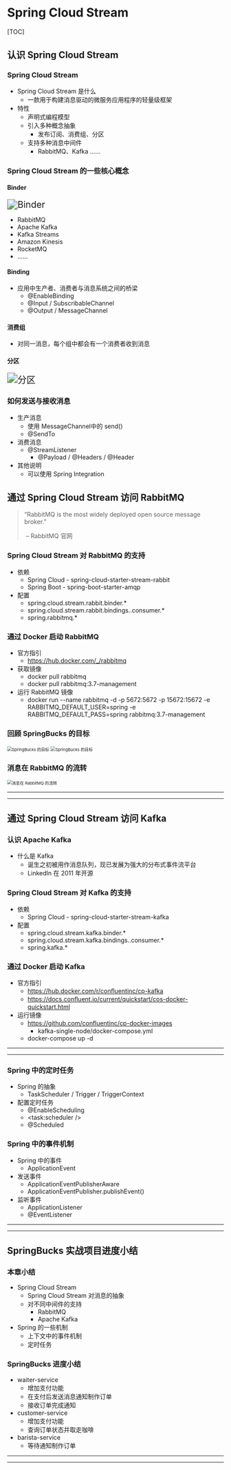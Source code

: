 # Spring Cloud Stream

[TOC]



## 认识 Spring Cloud Stream

### Spring Cloud Stream 

- Spring Cloud Stream 是什么 
  - ⼀款⽤于构建消息驱动的微服务应⽤程序的轻量级框架 
- 特性 
  - 声明式编程模型 
  - 引⼊多种概念抽象 
    - 发布订阅、消费组、分区 
  - ⽀持多种消息中间件 
    - RabbitMQ、Kafka …… 

### Spring Cloud Stream 的⼀些核⼼概念 

#### Binder 

<img src="images/spring-cloud-stream-01.png" alt="Binder" style="zoom:150%;" />

- RabbitMQ 
- Apache Kafka 
- Kafka Streams 
- Amazon Kinesis 
- RocketMQ 
- …… 

#### Binding 

- 应⽤中⽣产者、消费者与消息系统之间的桥梁 
  - @EnableBinding 
  - @Input / SubscribableChannel 
  - @Output / MessageChannel 

#### 消费组 

- 对同⼀消息，每个组中都会有⼀个消费者收到消息 

#### 分区 

<img src="images/spring-cloud-stream-02.png" alt="分区 " style="zoom:150%;" />

### 如何发送与接收消息 

- ⽣产消息 
  - 使⽤  MessageChannel中的  send() 
  - @SendTo 
- 消费消息
  - @StreamListener 
    - @Payload / @Headers / @Header 
- 其他说明
  - 可以使⽤ Spring Integration 

## 通过 Spring Cloud Stream 访问 RabbitMQ 

> “RabbitMQ is the most widely deployed open source message broker.”							 
>
> ​																																						– RabbitMQ 官⽹ 

### Spring Cloud Stream 对 RabbitMQ 的⽀持 

- 依赖 
  - Spring Cloud - spring-cloud-starter-stream-rabbit 
  - Spring Boot - spring-boot-starter-amqp 
- 配置 
  - spring.cloud.stream.rabbit.binder.* 
  - spring.cloud.stream.rabbit.bindings.<channelName>.consumer.* 
  - spring.rabbitmq.* 

### 通过 Docker 启动 RabbitMQ 

- 官⽅指引 
  - https://hub.docker.com/_/rabbitmq 
- 获取镜像 
  - docker pull rabbitmq 
  - docker pull rabbitmq:3.7-management 
- 运⾏ RabbitMQ 镜像 
  - docker run --name rabbitmq -d -p 5672:5672 -p 15672:15672 -e RABBITMQ_DEFAULT_USER=spring -e RABBITMQ_DEFAULT_PASS=spring rabbitmq:3.7-management 

### 回顾 SpringBucks 的⽬标 

<img src="images/spring-cloud-stream-03.png" alt="SpringBucks 的⽬标" style="zoom: 67%;" />

<img src="images/spring-cloud-stream-04.png" alt="SpringBucks 的⽬标" style="zoom:67%;" />

### 消息在 RabbitMQ 的流转 

<img src="images/spring-cloud-stream-05.png" alt="消息在 RabbitMQ 的流转" style="zoom: 67%;" />

------

------

## 通过 Spring Cloud Stream 访问 Kafka 

### 认识 Apache Kafka 

- 什么是 Kafka 
  - 诞⽣之初被⽤作消息队列，现已发展为强⼤的分布式事件流平台 
  - LinkedIn 在 2011 年开源 

### Spring Cloud Stream 对 Kafka 的⽀持 

- 依赖 
  - Spring Cloud - spring-cloud-starter-stream-kafka 
- 配置 
  - spring.cloud.stream.kafka.binder.* 
  - spring.cloud.stream.kafka.bindings.<channelName>.consumer.* 
  - spring.kafka.* 

### 通过 Docker 启动 Kafka 

- 官⽅指引 
  - https://hub.docker.com/r/conﬂuentinc/cp-kafka 
  - https://docs.conﬂuent.io/current/quickstart/cos-docker-quickstart.html 
- 运⾏镜像 
  - https://github.com/conﬂuentinc/cp-docker-images 
    - kafka-single-node/docker-compose.yml 
  - docker-compose up -d 

------

------

### Spring 中的定时任务 

- Spring 的抽象 
  - TaskScheduler / Trigger / TriggerContext 
- 配置定时任务
  - @EnableScheduling 
  - <task:scheduler /> 
  - @Scheduled 

### Spring 中的事件机制 

- Spring 中的事件
  - ApplicationEvent 
- 发送事件
  - ApplicationEventPublisherAware 
  - ApplicationEventPublisher.publishEvent() 
- 监听事件 
  - ApplicationListener<T> 
  - @EventListener 

------

------

## SpringBucks 实战项⽬进度⼩结 

### 本章⼩结 

- Spring Cloud Stream 
  - Spring Cloud Stream 对消息的抽象 
  - 对不同中间件的⽀持 
    - RabbitMQ 
    - Apache Kafka 
- Spring 的⼀些机制 
  - 上下⽂中的事件机制 
  - 定时任务 

### SpringBucks 进度⼩结 

- waiter-service 
  - 增加⽀付功能 
  - 在⽀付后发送消息通知制作订单 
  - 接收订单完成通知 
- customer-service 
  - 增加⽀付功能 
  - 查询订单状态并取⾛咖啡 
- barista-service 
  - 等待通知制作订单

------

------

